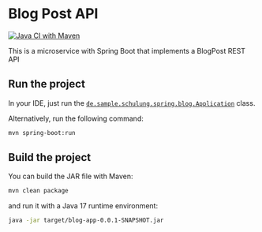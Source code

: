 # Blog Post API

[![Java CI with Maven](https://github.com/ralf-ueberfuhr-ars/spring-boot-2023-12-18/actions/workflows/ci.yml/badge.svg)](https://github.com/ralf-ueberfuhr-ars/spring-boot-2023-12-18/actions/workflows/ci.yml)

This is a microservice with Spring Boot that implements a BlogPost REST API

##  Run the project

In your IDE, just run the 
[`de.sample.schulung.spring.blog.Application`](src/main/java/de/sample/schulung/spring/blog/Application.java)
class.

Alternatively, run the following command:

```bash
mvn spring-boot:run
```

## Build the project

You can build the JAR file with Maven:

```bash
mvn clean package
```

and run it with a Java 17 runtime environment:

```bash
java -jar target/blog-app-0.0.1-SNAPSHOT.jar
```
